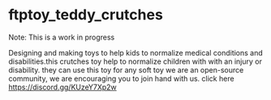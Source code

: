 # ftptoy_teddy_crutches
Note: This is a work in progress

Designing and making toys to help kids to normalize medical 
conditions and disabilities.this crutches toy help to normalize children with
with an injury or disability. they can use this toy for any soft toy 
we are an open-source community, we are encouraging you to join hand with us.
click here https://discord.gg/KUzeY7Xp2w
